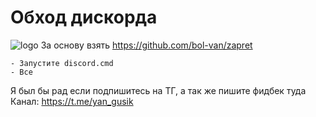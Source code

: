 # Обход дискорда

![logo](https://github.com/YanGusik/FuckDiscordPI/blob/main/logo.png)
За основу взять https://github.com/bol-van/zapret

```
- Запустите discord.cmd
- Все
```

Я был бы рад если подпишитесь на ТГ, а так же пишите фидбек туда
Канал: https://t.me/yan_gusik
